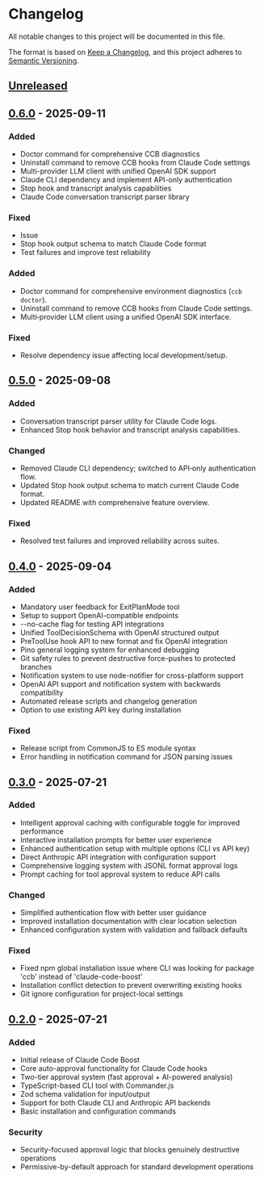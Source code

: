 # Changelog

All notable changes to this project will be documented in this file.

The format is based on [Keep a Changelog](https://keepachangelog.com/en/1.0.0/),
and this project adheres to [Semantic Versioning](https://semver.org/spec/v2.0.0.html).

## [Unreleased]

## [0.6.0] - 2025-09-11

### Added
- Doctor command for comprehensive CCB diagnostics
- Uninstall command to remove CCB hooks from Claude Code settings
- Multi-provider LLM client with unified OpenAI SDK support
- Claude CLI dependency and implement API-only authentication
- Stop hook and transcript analysis capabilities
- Claude Code conversation transcript parser library

### Fixed
- Issue
- Stop hook output schema to match Claude Code format
- Test failures and improve test reliability

### Added
- Doctor command for comprehensive environment diagnostics (`ccb doctor`).
- Uninstall command to remove CCB hooks from Claude Code settings.
- Multi‑provider LLM client using a unified OpenAI SDK interface.

### Fixed
- Resolve dependency issue affecting local development/setup.

## [0.5.0] - 2025-09-08

### Added
- Conversation transcript parser utility for Claude Code logs.
- Enhanced Stop hook behavior and transcript analysis capabilities.

### Changed
- Removed Claude CLI dependency; switched to API‑only authentication flow.
- Updated Stop hook output schema to match current Claude Code format.
- Updated README with comprehensive feature overview.

### Fixed
- Resolved test failures and improved reliability across suites.

## [0.4.0] - 2025-09-04

### Added
- Mandatory user feedback for ExitPlanMode tool
- Setup to support OpenAI-compatible endpoints
- --no-cache flag for testing API integrations
- Unified ToolDecisionSchema with OpenAI structured output
- PreToolUse hook API to new format and fix OpenAI integration
- Pino general logging system for enhanced debugging
- Git safety rules to prevent destructive force-pushes to protected branches
- Notification system to use node-notifier for cross-platform support
- OpenAI API support and notification system with backwards compatibility
- Automated release scripts and changelog generation
- Option to use existing API key during installation

### Fixed
- Release script from CommonJS to ES module syntax
- Error handling in notification command for JSON parsing issues

## [0.3.0] - 2025-07-21

### Added
- Intelligent approval caching with configurable toggle for improved performance
- Interactive installation prompts for better user experience
- Enhanced authentication setup with multiple options (CLI vs API key)
- Direct Anthropic API integration with configuration support
- Comprehensive logging system with JSONL format approval logs
- Prompt caching for tool approval system to reduce API calls

### Changed
- Simplified authentication flow with better user guidance
- Improved installation documentation with clear location selection
- Enhanced configuration system with validation and fallback defaults

### Fixed
- Fixed npm global installation issue where CLI was looking for package 'ccb' instead of 'claude-code-boost'
- Installation conflict detection to prevent overwriting existing hooks
- Git ignore configuration for project-local settings

## [0.2.0] - 2025-07-21

### Added
- Initial release of Claude Code Boost
- Core auto-approval functionality for Claude Code hooks
- Two-tier approval system (fast approval + AI-powered analysis)
- TypeScript-based CLI tool with Commander.js
- Zod schema validation for input/output
- Support for both Claude CLI and Anthropic API backends
- Basic installation and configuration commands

### Security
- Security-focused approval logic that blocks genuinely destructive operations
- Permissive-by-default approach for standard development operations

[Unreleased]: https://github.com/yifanzz/claude-code-boost/compare/v0.6.0...HEAD
[0.5.0]: https://github.com/yifanzz/claude-code-boost/compare/v0.4.0...e707875
[0.3.0]: https://github.com/yifanzz/claude-code-boost/compare/v0.2.0...v0.3.0
[0.4.0]: https://github.com/yifanzz/claude-code-boost/compare/v0.3.0...v0.4.0
[0.6.0]: https://github.com/yifanzz/claude-code-boost/compare/v0.4.0...v0.6.0
[0.2.0]: https://github.com/yifanzz/claude-code-boost/releases/tag/v0.2.0

